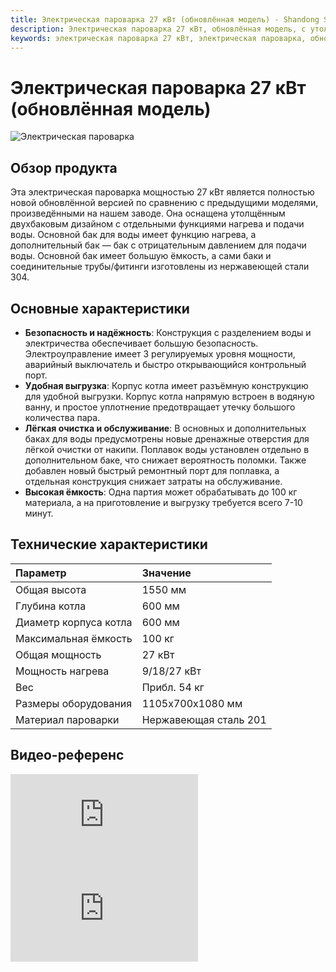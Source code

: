 ```yaml
---
title: Электрическая пароварка 27 кВт (обновлённая модель) - Shandong Shengshi Hecheng Machinery Co., Ltd.
description: Электрическая пароварка 27 кВт, обновлённая модель, с утолщённым двухбаковым дизайном, разделением воды и электричества, безопасная и надёжная, одна партия до 100 кг, 7-10 минут для приготовления и выгрузки, нержавеющая сталь 304.
keywords: электрическая пароварка 27 кВт, электрическая пароварка, обновлённая электрическая пароварка, пароварка для масличных семян, оборудование для пропаривания, электрическая пропарочная техника, 27KW пароварка, оборудование для предварительной обработки масличных семян, пароварка, электрическая нагревательная пароварка, пароварка для переработки масличных семян, оборудование для пропаривания, оборудование для пропаривания масличных семян, обновлённая модель электрической пароварки 27 кВт
---
```


# Электрическая пароварка 27 кВт (обновлённая модель)
![Электрическая пароварка](https://i.postimg.cc/gYfJ8gy9/27KW.png?dl=1)

## Обзор продукта

Эта электрическая пароварка мощностью 27 кВт является полностью новой обновлённой версией по сравнению с предыдущими моделями, произведёнными на нашем заводе. Она оснащена утолщённым двухбаковым дизайном с отдельными функциями нагрева и подачи воды. Основной бак для воды имеет функцию нагрева, а дополнительный бак — бак с отрицательным давлением для подачи воды. Основной бак имеет большую ёмкость, а сами баки и соединительные трубы/фитинги изготовлены из нержавеющей стали 304.

## Основные характеристики

-   **Безопасность и надёжность**: Конструкция с разделением воды и электричества обеспечивает большую безопасность. Электроуправление имеет 3 регулируемых уровня мощности, аварийный выключатель и быстро открывающийся контрольный порт.
-   **Удобная выгрузка**: Корпус котла имеет разъёмную конструкцию для удобной выгрузки. Корпус котла напрямую встроен в водяную ванну, и простое уплотнение предотвращает утечку большого количества пара.
-   **Лёгкая очистка и обслуживание**: В основных и дополнительных баках для воды предусмотрены новые дренажные отверстия для лёгкой очистки от накипи. Поплавок воды установлен отдельно в дополнительном баке, что снижает вероятность поломки. Также добавлен новый быстрый ремонтный порт для поплавка, а отдельная конструкция снижает затраты на обслуживание.
-   **Высокая ёмкость**: Одна партия может обрабатывать до 100 кг материала, а на приготовление и выгрузку требуется всего 7-10 минут.

## Технические характеристики

| Параметр                  | Значение             |
| :------------------------ | :----------------- |
| Общая высота              | 1550 мм            |
| Глубина котла             | 600 мм             |
| Диаметр корпуса котла     | 600 мм             |
| Максимальная ёмкость      | 100 кг             |
| Общая мощность            | 27 кВт             |
| Мощность нагрева          | 9/18/27 кВт        |
| Вес                       | Прибл. 54 кг       |
| Размеры оборудования      | 1105x700x1080 мм   |
| Материал пароварки        | Нержавеющая сталь 201|

## Видео-референс

<div class="video-container">
  <iframe src="https://www.youtube.com/embed/7DEUDsks6_k" frameborder="0" allow="accelerometer; autoplay; clipboard-write; encrypted-media; gyroscope; picture-in-picture" allowfullscreen></iframe>
</div>

<div class="video-container">
  <iframe src="https://www.youtube.com/embed/pOfefDJgwMQ" frameborder="0" allow="accelerometer; autoplay; clipboard-write; encrypted-media; gyroscope; picture-in-picture" allowfullscreen></iframe>
</div>